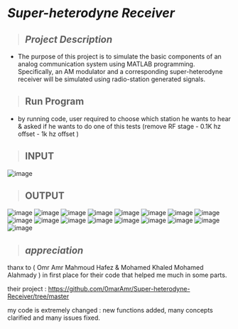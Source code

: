 # _**Super-heterodyne Receiver**_
> ## _Project Description_
   * The purpose of this project is to simulate the basic components of an analog communication system using
    MATLAB programming. Specifically, an AM modulator and a corresponding super-heterodyne receiver
    will be simulated using radio-station generated signals.

> ## __Run Program__
   * by running code, user required to choose which station he wants to hear & asked if he wants to do one of this tests (remove RF stage - 0.1K hz offset - 1k hz offset )


> ## __INPUT__
![image](https://github.com/user-attachments/assets/08f4b028-cf10-42f7-b23d-716a4aad26e6)
> ## __OUTPUT__
![image](https://github.com/user-attachments/assets/52612109-a1d4-4c9a-8a80-2b33d5e5da4e)
![image](https://github.com/user-attachments/assets/9414d514-2b86-4db7-809a-9368944e0730)
![image](https://github.com/user-attachments/assets/911af4a0-a4e8-40e7-8dd8-9c9bf8a36d99)
![image](https://github.com/user-attachments/assets/f16edc77-82d2-4da3-acfe-ed28d181ad1b)
![image](https://github.com/user-attachments/assets/8908e4f3-f8ec-4418-af9b-d06510d25972)
![image](https://github.com/user-attachments/assets/29959fde-397d-4949-8260-d3be4cd7f1e4)
![image](https://github.com/user-attachments/assets/b13fce4f-cff5-4397-9b58-0b7bf3a8c3b4)
![image](https://github.com/user-attachments/assets/4a3b8c9a-1d38-4cab-a773-5659be0ddc89)
![image](https://github.com/user-attachments/assets/82de5320-ef10-486e-95d1-32e449056071)
![image](https://github.com/user-attachments/assets/f0ba3b73-c53a-4142-8893-2d8d3923508f)
![image](https://github.com/user-attachments/assets/86df6ca2-103d-45e2-b525-3c979ec2ebe2)
![image](https://github.com/user-attachments/assets/8f7f24b2-3c5a-4b81-a60f-8fc1800dcf06)
![image](https://github.com/user-attachments/assets/4c8c9d40-c701-4dc3-99aa-163833cf06b0)
![image](https://github.com/user-attachments/assets/850344c0-806d-4a49-8064-295fda376361)
![image](https://github.com/user-attachments/assets/6197cdf9-d2cb-4fa5-87e9-c118834dc978)
![image](https://github.com/user-attachments/assets/e1e760f1-0c2b-4229-b204-a1851f0a94fa)
![image](https://github.com/user-attachments/assets/f63c092b-a30b-45b4-8604-f5227edf8157)


















> ## _appreciation_
thanx to ( Omr Amr Mahmoud Hafez & Mohamed Khaled Mohamed Alahmady ) in first place for their code that helped me much in some parts.

their project :  https://github.com/0marAmr/Super-heterodyne-Receiver/tree/master

my code is extremely changed : new functions added, many concepts clarified and many issues fixed.

